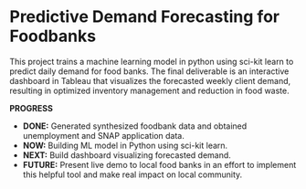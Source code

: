 # Predictive Demand Forecasting for Foodbanks  
This project trains a machine learning model in python using sci-kit learn to predict daily demand for food banks. The final deliverable is an interactive dashboard in Tableau that visualizes the forecasted weekly client demand, resulting in optimized inventory management and reduction in food waste.
  
**PROGRESS**
* **DONE:** Generated synthesized foodbank data and obtained unemployment and SNAP application data.  
* **NOW:** Building ML model in Python using sci-kit learn.  
* **NEXT:** Build dashboard visualizing forecasted demand.  
* **FUTURE:** Present live demo to local food banks in an effort to implement this helpful tool and make real impact on local community.  
